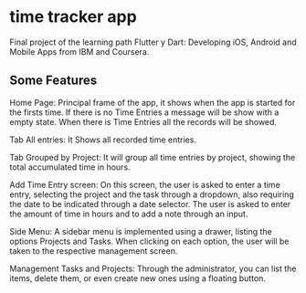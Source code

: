 # time tracker app

Final project of the learning path Flutter y Dart: Developing iOS, Android and Mobile Apps from IBM and Coursera.

## Some Features

Home Page: Principal frame of the app, it shows when the app is started for the firsts time. If there is no Time Entries a message will be show with a empty state. When there is Time Entries all the records will be showed.

Tab All entries: It Shows all recorded time entries.

Tab Grouped by Project: It will group all time entries by project, showing the total accumulated time in hours.

Add Time Entry screen: On this screen, the user is asked to enter a time entry, selecting the project and the task through a dropdown, also requiring the date to be indicated through a date selector. The user is asked to enter the amount of time in hours and to add a note through an input.

Side Menu: A sidebar menu is implemented using a drawer, listing the options Projects and Tasks. When clicking on each option, the user will be taken to the respective management screen.

Management Tasks and Projects: Through the administrator, you can list the items, delete them, or even create new ones using a floating button.
